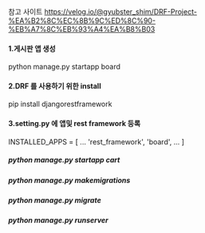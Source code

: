 참고 사이트
https://velog.io/@gyubster_shim/DRF-Project-%EA%B2%8C%EC%8B%9C%ED%8C%90-%EB%A7%8C%EB%93%A4%EA%B8%B03

#### 1.게시판 앱 생성

python manage.py startapp board

#### 2.DRF 를 사용하기 위한 install

pip install djangorestframework

#### 3.setting.py 에 앱및 rest framework 등록

INSTALLED_APPS = [
...
'rest_framework',
'board',
...
]

##### python manage.py startapp cart

##### python manage.py makemigrations

##### python manage.py migrate

##### python manage.py runserver
